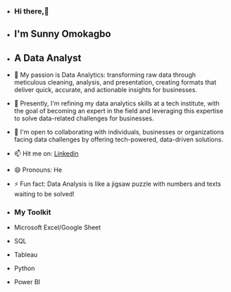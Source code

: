 - ### Hi there,👋

- ## I'm Sunny Omokagbo

- ## A Data Analyst
- 👀 My passion is Data Analytics: transforming raw data through meticulous cleaning, analysis, and presentation, creating formats that deliver quick, accurate, and actionable insights for businesses.
- 🌱 Presently, I'm refining my data analytics skills at a tech institute, with the goal of becoming an expert in the field and leveraging this expertise to solve data-related challenges for businesses. 
- 💞️ I'm open to collaborating with individuals, businesses or organizations facing data challenges by offering tech-powered, data-driven solutions.
- 📫 Hit me on: [Linkedin](https://bit.ly/SunnyOmokagbo)
- 😄 Pronouns: He
- ⚡ Fun fact: Data Analysis is like a jigsaw puzzle with numbers and texts waiting to be solved!
  
- ### My Toolkit
- Microsoft Excel/Google Sheet
- SQL
- Tableau
- Python
- Power BI
